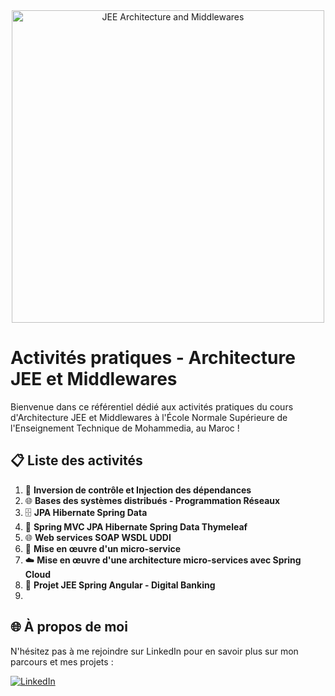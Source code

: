 <div align="center">
  <img src="https://example.com/path/to/image.png" alt="JEE Architecture and Middlewares" width="500px">
</div>

#  Activités pratiques - Architecture JEE et Middlewares

Bienvenue dans ce référentiel dédié aux activités pratiques du cours d'Architecture JEE et Middlewares à l'École Normale Supérieure de l'Enseignement Technique de Mohammedia, au Maroc ! 

## 📋 Liste des activités

1. 🔄 **Inversion de contrôle et Injection des dépendances** 
2. 🌐 **Bases des systèmes distribués - Programmation Réseaux** 
3. 🗄️ **JPA Hibernate Spring Data** 
4. 🌱 **Spring MVC JPA Hibernate Spring Data Thymeleaf** 
5. 🌐 **Web services SOAP WSDL UDDI**  
6. 🚀 **Mise en œuvre d'un micro-service** 
7. ☁️ **Mise en œuvre d'une architecture micro-services avec Spring Cloud** 
8. 💼 **Projet JEE  Spring Angular - Digital Banking** 
9. 
## 🌐 À propos de moi

N'hésitez pas à me rejoindre sur LinkedIn pour en savoir plus sur mon parcours et mes projets :

[![LinkedIn](https://img.shields.io/badge/LinkedIn-Profile-blue)](https://www.linkedin.com/in/oumaima-laamrani/)

